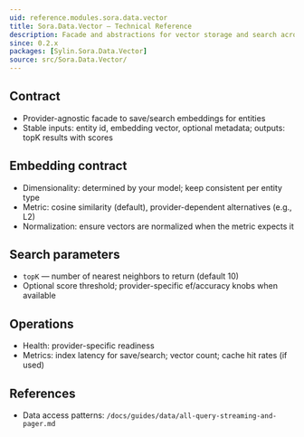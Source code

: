 ```yaml
---
uid: reference.modules.sora.data.vector
title: Sora.Data.Vector — Technical Reference
description: Facade and abstractions for vector storage and search across providers.
since: 0.2.x
packages: [Sylin.Sora.Data.Vector]
source: src/Sora.Data.Vector/
---
```


## Contract
- Provider-agnostic facade to save/search embeddings for entities
- Stable inputs: entity id, embedding vector, optional metadata; outputs: topK results with scores

## Embedding contract
- Dimensionality: determined by your model; keep consistent per entity type
- Metric: cosine similarity (default), provider-dependent alternatives (e.g., L2)
- Normalization: ensure vectors are normalized when the metric expects it

## Search parameters
- `topK` — number of nearest neighbors to return (default 10)
- Optional score threshold; provider-specific ef/accuracy knobs when available

## Operations
- Health: provider-specific readiness
- Metrics: index latency for save/search; vector count; cache hit rates (if used)

## References
- Data access patterns: `/docs/guides/data/all-query-streaming-and-pager.md`
